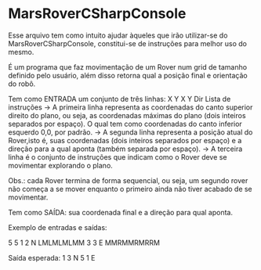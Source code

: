 # MarsRoverCSharpConsole

Esse arquivo tem como intuito ajudar àqueles que irão utilizar-se do MarsRoverCSharpConsole, constitui-se de instruções para melhor uso do mesmo.

É um programa que faz movimentação de um Rover num grid de tamanho definido pelo usuário, além disso retorna qual a posição final e orientação do robô.

Tem como ENTRADA um conjunto de três linhas: X Y
                                             X Y Dir
                                             Lista de instruções
-> A primeira linha representa as coordenadas do canto superior direito do plano, ou seja, as coordenadas máximas do plano (dois inteiros separados por espaço). O qual tem como coordenadas do canto inferior esquerdo 0,0, por padrão.
-> A segunda linha representa a posição atual do Rover,isto é, suas coordenadas (dois inteiros separados por espaço) e a direção para a qual aponta (também separada por espaço).
-> A terceira linha é o conjunto de instruções que indicam como o Rover deve se movimentar explorando o plano.

Obs.: cada Rover termina de forma sequencial, ou seja, um segundo rover não começa a se mover enquanto o primeiro ainda não tiver acabado de se movimentar.
      
Tem como SAÍDA: sua coordenada final e a direção para qual aponta.

Exemplo de entradas e saídas:

5 5 
1 2 N 
LMLMLMLMM 
3 3 E 
MMRMMRMRRM 
 
Saída esperada:
1 3 N 
5 1 E 
 
